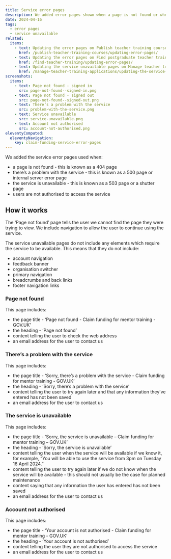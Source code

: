 ```yaml
---
title: Service error pages
description: We added error pages shown when a page is not found or when there is a problem with the service
date: 2024-04-16
tags:
  - error pages
  - service unavailable
related:
  items:
    - text: Updating the error pages on Publish teacher training courses
      href: /publish-teacher-training-courses/updating-error-pages/
    - text: Updating the error pages on Find postgraduate teacher training
      href: /find-teacher-training/updating-error-pages/
    - text: Updating the service unavailable pages on Manage teacher training applications
      href: /manage-teacher-training-applications/updating-the-service-unavailable-pages/
screenshots:
  items:
    - text: Page not found - signed in
      src: page-not-found--signed-in.png
    - text: Page not found - signed out
      src: page-not-found--signed-out.png
    - text: There’s a problem with the service
      src: problem-with-the-service.png
    - text: Service unavailable
      src: service-unavailable.png
    - text: Account not authorised
      src: account-not-authorised.png
eleventyComputed:
  eleventyNavigation:
    key: claim-funding-service-error-pages
---
```


We added the service error pages used when:

- a page is not found - this is known as a 404 page
- there’s a problem with the service - this is known as a 500 page or internal server error page
- the service is unavailable - this is known as a 503 page or a shutter page
- users are not authorised to access the service

## How it works

The ‘Page not found’ page tells the user we cannot find the page they were trying to view. We include navigation to allow the user to continue using the service.

The service unavailable pages do not include any elements which require the service to be available. This means that they do not include:

- account navigation
- feedback banner
- organisation switcher
- primary navigation
- breadcrumbs and back links
- footer navigation links

### Page not found

This page includes:

- the page title - ‘Page not found - Claim funding for mentor training - GOV.UK’
- the heading - ‘Page not found’
- content telling the user to check the web address
- an email address for the user to contact us

### There’s a problem with the service

This page includes:

- the page title - ‘Sorry, there’s a problem with the service - Claim funding for mentor training - GOV.UK’
- the heading - ‘Sorry, there’s a problem with the service’
- content telling the user to try again later and that any information they’ve entered has not been saved
- an email address for the user to contact us

### The service is unavailable

This page includes:

- the page title - ‘Sorry, the service is unavailable – Claim funding for mentor training – GOV.UK’
- the heading - ‘Sorry, the service is unavailable’
- content telling the user when the service will be available if we know it, for example, “You will be able to use the service from 3pm on Tuesday 16 April 2024.”
- content telling the user to try again later if we do not know when the service will be available - this should not usually be the case for planned maintenance
- content saying that any information the user has entered has not been saved
- an email address for the user to contact us

### Account not authorised

This page includes:

- the page title - ‘Your account is not authorised - Claim funding for mentor training - GOV.UK’
- the heading - ‘Your account is not authorised’
- content telling the user they are not authorised to access the service
- an email address for the user to contact us
